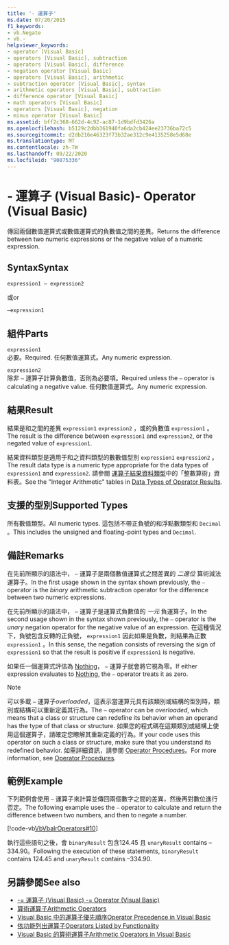 ```yaml
---
title: '- 運算子'
ms.date: 07/20/2015
f1_keywords:
- vb.Negate
- vb.-
helpviewer_keywords:
- operator [Visual Basic]
- operators [Visual Basic], subtraction
- operators [Visual Basic], difference
- negation operator [Visual Basic]
- operators [Visual Basic], arithmetic
- subtraction operator [Visual Basic], syntax
- arithmetic operators [Visual Basic], subtraction
- difference operator [Visual Basic]
- math operators [Visual Basic]
- operators [Visual Basic], negation
- minus operator [Visual Basic]
ms.assetid: bff2c368-662d-4c92-ac87-1d9bdfd3426a
ms.openlocfilehash: b5129c2dbb361940fa6da2cb424ee23736ba72c5
ms.sourcegitcommit: d2db216e46323f73b32ae312c9e4135258e5d68e
ms.translationtype: MT
ms.contentlocale: zh-TW
ms.lasthandoff: 09/22/2020
ms.locfileid: "90875336"
---
```

# <a name="--operator-visual-basic"></a><span data-ttu-id="6eb98-102">- 運算子 (Visual Basic)</span><span class="sxs-lookup"><span data-stu-id="6eb98-102">- Operator (Visual Basic)</span></span>

<span data-ttu-id="6eb98-103">傳回兩個數值運算式或數值運算式的負數值之間的差異。</span><span class="sxs-lookup"><span data-stu-id="6eb98-103">Returns the difference between two numeric expressions or the negative value of a numeric expression.</span></span>  
  
## <a name="syntax"></a><span data-ttu-id="6eb98-104">Syntax</span><span class="sxs-lookup"><span data-stu-id="6eb98-104">Syntax</span></span>  
  
```vb  
expression1 – expression2
```
  
<span data-ttu-id="6eb98-105">或</span><span class="sxs-lookup"><span data-stu-id="6eb98-105">or</span></span>

```vb  
–expression1  
```  
  
## <a name="parts"></a><span data-ttu-id="6eb98-106">組件</span><span class="sxs-lookup"><span data-stu-id="6eb98-106">Parts</span></span>  

 `expression1`  
 <span data-ttu-id="6eb98-107">必要。</span><span class="sxs-lookup"><span data-stu-id="6eb98-107">Required.</span></span> <span data-ttu-id="6eb98-108">任何數值運算式。</span><span class="sxs-lookup"><span data-stu-id="6eb98-108">Any numeric expression.</span></span>  
  
 `expression2`  
 <span data-ttu-id="6eb98-109">除非 `–` 運算子計算負數值，否則為必要項。</span><span class="sxs-lookup"><span data-stu-id="6eb98-109">Required unless the `–` operator is calculating a negative value.</span></span> <span data-ttu-id="6eb98-110">任何數值運算式。</span><span class="sxs-lookup"><span data-stu-id="6eb98-110">Any numeric expression.</span></span>  
  
## <a name="result"></a><span data-ttu-id="6eb98-111">結果</span><span class="sxs-lookup"><span data-stu-id="6eb98-111">Result</span></span>  

 <span data-ttu-id="6eb98-112">結果是和之間的差異 `expression1` `expression2` ，或的負數值 `expression1` 。</span><span class="sxs-lookup"><span data-stu-id="6eb98-112">The result is the difference between `expression1` and `expression2`, or the negated value of `expression1`.</span></span>  
  
 <span data-ttu-id="6eb98-113">結果資料類型是適用于和之資料類型的數數值型別 `expression1` `expression2` 。</span><span class="sxs-lookup"><span data-stu-id="6eb98-113">The result data type is a numeric type appropriate for the data types of `expression1` and `expression2`.</span></span> <span data-ttu-id="6eb98-114">請參閱 [運算子結果資料類型](data-types-of-operator-results.md)中的「整數算術」資料表。</span><span class="sxs-lookup"><span data-stu-id="6eb98-114">See the "Integer Arithmetic" tables in [Data Types of Operator Results](data-types-of-operator-results.md).</span></span>  
  
## <a name="supported-types"></a><span data-ttu-id="6eb98-115">支援的型別</span><span class="sxs-lookup"><span data-stu-id="6eb98-115">Supported Types</span></span>  

 <span data-ttu-id="6eb98-116">所有數值類型。</span><span class="sxs-lookup"><span data-stu-id="6eb98-116">All numeric types.</span></span> <span data-ttu-id="6eb98-117">這包括不帶正負號的和浮點數類型和 `Decimal` 。</span><span class="sxs-lookup"><span data-stu-id="6eb98-117">This includes the unsigned and floating-point types and `Decimal`.</span></span>  
  
## <a name="remarks"></a><span data-ttu-id="6eb98-118">備註</span><span class="sxs-lookup"><span data-stu-id="6eb98-118">Remarks</span></span>  

 <span data-ttu-id="6eb98-119">在先前所顯示的語法中， `–` 運算子是兩個數值運算式之間差異的 *二進位* 算術減法運算子。</span><span class="sxs-lookup"><span data-stu-id="6eb98-119">In the first usage shown in the syntax shown previously, the `–` operator is the *binary* arithmetic subtraction operator for the difference between two numeric expressions.</span></span>  
  
 <span data-ttu-id="6eb98-120">在先前所顯示的語法中， `–` 運算子是運算式負數值的 *一元* 負運算子。</span><span class="sxs-lookup"><span data-stu-id="6eb98-120">In the second usage shown in the syntax shown previously, the `–` operator is the *unary* negation operator for the negative value of an expression.</span></span> <span data-ttu-id="6eb98-121">在這種情況下，負號包含反轉的正負號， `expression1` 因此如果是負數，則結果為正數 `expression1` 。</span><span class="sxs-lookup"><span data-stu-id="6eb98-121">In this sense, the negation consists of reversing the sign of `expression1` so that the result is positive if `expression1` is negative.</span></span>  
  
 <span data-ttu-id="6eb98-122">如果任一個運算式評估為 [Nothing](../nothing.md)， `–` 運算子就會將它視為零。</span><span class="sxs-lookup"><span data-stu-id="6eb98-122">If either expression evaluates to [Nothing](../nothing.md), the `–` operator treats it as zero.</span></span>  
  
> [!NOTE]
> <span data-ttu-id="6eb98-123">可以多載 `–` 運算子*overloaded*，這表示當運算元具有該類別或結構的型別時，類別或結構可以重新定義其行為。</span><span class="sxs-lookup"><span data-stu-id="6eb98-123">The `–` operator can be *overloaded*, which means that a class or structure can redefine its behavior when an operand has the type of that class or structure.</span></span> <span data-ttu-id="6eb98-124">如果您的程式碼在這類類別或結構上使用這個運算子，請確定您瞭解其重新定義的行為。</span><span class="sxs-lookup"><span data-stu-id="6eb98-124">If your code uses this operator on such a class or structure, make sure that you understand its redefined behavior.</span></span> <span data-ttu-id="6eb98-125">如需詳細資訊，請參閱 [Operator Procedures](../../programming-guide/language-features/procedures/operator-procedures.md)。</span><span class="sxs-lookup"><span data-stu-id="6eb98-125">For more information, see [Operator Procedures](../../programming-guide/language-features/procedures/operator-procedures.md).</span></span>  
  
## <a name="example"></a><span data-ttu-id="6eb98-126">範例</span><span class="sxs-lookup"><span data-stu-id="6eb98-126">Example</span></span>  

 <span data-ttu-id="6eb98-127">下列範例會使用 `–` 運算子來計算並傳回兩個數字之間的差異，然後再對數位進行否定。</span><span class="sxs-lookup"><span data-stu-id="6eb98-127">The following example uses the `–` operator to calculate and return the difference between two numbers, and then to negate a number.</span></span>  
  
 [!code-vb[VbVbalrOperators#10](~/samples/snippets/visualbasic/VS_Snippets_VBCSharp/VbVbalrOperators/VB/Class1.vb#10)]  
  
 <span data-ttu-id="6eb98-128">執行這些語句之後，會 `binaryResult` 包含124.45 且 `unaryResult` contains –334.90。</span><span class="sxs-lookup"><span data-stu-id="6eb98-128">Following the execution of these statements, `binaryResult` contains 124.45 and `unaryResult` contains –334.90.</span></span>  
  
## <a name="see-also"></a><span data-ttu-id="6eb98-129">另請參閱</span><span class="sxs-lookup"><span data-stu-id="6eb98-129">See also</span></span>

- [<span data-ttu-id="6eb98-130">-= 運算子 (Visual Basic) </span><span class="sxs-lookup"><span data-stu-id="6eb98-130">-= Operator (Visual Basic)</span></span>](subtraction-assignment-operator.md)
- [<span data-ttu-id="6eb98-131">算術運算子</span><span class="sxs-lookup"><span data-stu-id="6eb98-131">Arithmetic Operators</span></span>](arithmetic-operators.md)
- [<span data-ttu-id="6eb98-132">Visual Basic 中的運算子優先順序</span><span class="sxs-lookup"><span data-stu-id="6eb98-132">Operator Precedence in Visual Basic</span></span>](operator-precedence.md)
- [<span data-ttu-id="6eb98-133">依功能列出運算子</span><span class="sxs-lookup"><span data-stu-id="6eb98-133">Operators Listed by Functionality</span></span>](operators-listed-by-functionality.md)
- [<span data-ttu-id="6eb98-134">Visual Basic 的算術運算子</span><span class="sxs-lookup"><span data-stu-id="6eb98-134">Arithmetic Operators in Visual Basic</span></span>](../../programming-guide/language-features/operators-and-expressions/arithmetic-operators.md)
